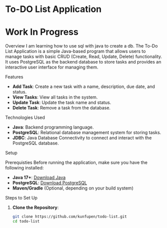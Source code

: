 # To-DO List Application
# Work In Progress

Overview
I am learning how to use sql with java to create a db.
The To-Do List Application is a simple Java-based program that allows users to manage tasks with basic CRUD (Create, Read, Update, Delete) functionality. It uses PostgreSQL as the backend database to store tasks and provides an interactive user interface for managing them.

Features
- **Add Task**: Create a new task with a name, description, due date, and status.
- **View Tasks**: View all tasks in the system.
- **Update Task**: Update the task name and status.
- **Delete Task**: Remove a task from the database.

Technologies Used
- **Java**: Backend programming language.
- **PostgreSQL**: Relational database management system for storing tasks.
- **JDBC**: Java Database Connectivity to connect and interact with the PostgreSQL database.

Setup

Prerequisties
Before running the application, make sure you have the following installed:
- **Java 17+**: [Download Java](https://www.oracle.com/java/technologies/javase-jdk17-downloads.html)
- **PostgreSQL**: [Download PostgreSQL](https://www.postgresql.org/download/)
- **Maven/Gradle** (Optional, depending on your build system)

Steps to Set Up

1. **Clone the Repository**:
    ```bash
    git clone https://github.com/kunfupen/todo-list.git
    cd todo-list
